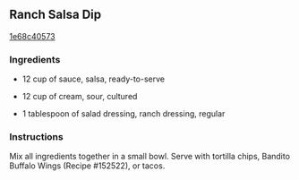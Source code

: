 ## Ranch Salsa Dip

[1e68c40573](http://www.food.com/recipe/ranch-salsa-dip-154815)

### Ingredients

 - 12 cup of sauce, salsa, ready-to-serve

 - 12 cup of cream, sour, cultured

 - 1 tablespoon of salad dressing, ranch dressing, regular

### Instructions

Mix all ingredients together in a small bowl. Serve with tortilla chips, Bandito Buffalo Wings (Recipe #152522), or tacos.